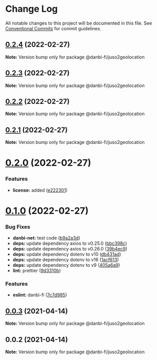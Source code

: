 # Change Log

All notable changes to this project will be documented in this file.
See [Conventional Commits](https://conventionalcommits.org) for commit guidelines.

## [0.2.4](https://github.com/danbi-fi/packages/compare/@danbi-fi/juso2geolocation@0.2.3...@danbi-fi/juso2geolocation@0.2.4) (2022-02-27)

**Note:** Version bump only for package @danbi-fi/juso2geolocation





## [0.2.3](https://github.com/danbi-fi/packages/compare/@danbi-fi/juso2geolocation@0.2.2...@danbi-fi/juso2geolocation@0.2.3) (2022-02-27)

**Note:** Version bump only for package @danbi-fi/juso2geolocation





## [0.2.2](https://github.com/danbi-fi/packages/compare/@danbi-fi/juso2geolocation@0.2.1...@danbi-fi/juso2geolocation@0.2.2) (2022-02-27)

**Note:** Version bump only for package @danbi-fi/juso2geolocation





## [0.2.1](https://github.com/danbi-fi/packages/compare/@danbi-fi/juso2geolocation@0.2.0...@danbi-fi/juso2geolocation@0.2.1) (2022-02-27)

**Note:** Version bump only for package @danbi-fi/juso2geolocation





# [0.2.0](https://github.com/danbi-fi/packages/compare/@danbi-fi/juso2geolocation@0.1.0...@danbi-fi/juso2geolocation@0.2.0) (2022-02-27)


### Features

* **license:** added ([e222301](https://github.com/danbi-fi/packages/commit/e2223015ba5bb7c387cdbb2a15df2b4d7e4f8268))





# [0.1.0](https://github.com/danbi-fi/packages/compare/@danbi-fi/juso2geolocation@0.0.3...@danbi-fi/juso2geolocation@0.1.0) (2022-02-27)


### Bug Fixes

* **danbi-net:** test code ([b9a2a3d](https://github.com/danbi-fi/packages/commit/b9a2a3d999c2b9ead131ce4b5a04e9b8142b43be))
* **deps:** update dependency axios to v0.25.0 ([bbc398c](https://github.com/danbi-fi/packages/commit/bbc398cc31743153f0d8ca437ba8cb20aee8d282))
* **deps:** update dependency axios to v0.26.0 ([39b4ec9](https://github.com/danbi-fi/packages/commit/39b4ec96007838520ee100deaa3ea34fd752401e))
* **deps:** update dependency dotenv to v10 ([db431ad](https://github.com/danbi-fi/packages/commit/db431ad5193d995d61b155394d55c35b3f6ad5f1))
* **deps:** update dependency dotenv to v16 ([1acf613](https://github.com/danbi-fi/packages/commit/1acf613fa4fe9c46bf39b514a276180881013d58))
* **deps:** update dependency dotenv to v9 ([405a6a9](https://github.com/danbi-fi/packages/commit/405a6a9de0facf44cce42d9fb6dc213223faebe0))
* **lint:** prettier ([9d3310b](https://github.com/danbi-fi/packages/commit/9d3310bc76af8e2b49ee4d55d25d47430ffbafeb))


### Features

* **eslint:** danbi-fi ([7c7d985](https://github.com/danbi-fi/packages/commit/7c7d9851e68f94b77d3ca645f9d0c06afb6b8c54))





## [0.0.3](https://github.com/danbi-fi/packages/compare/@danbi-fi/juso2geolocation@0.0.2...@danbi-fi/juso2geolocation@0.0.3) (2021-04-14)

**Note:** Version bump only for package @danbi-fi/juso2geolocation





## 0.0.2 (2021-04-14)

**Note:** Version bump only for package @danbi-fi/juso2geolocation

